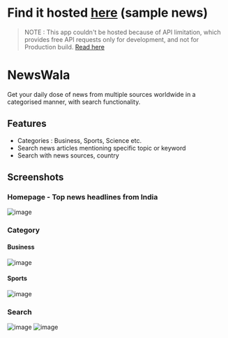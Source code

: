 # Find it hosted [here](https://namannn.github.io/NewsWala/) (sample news)

> NOTE : This app couldn't be hosted because of API limitation, which provides free API requests only for development, and not for Production build. [Read here](https://newsapi.org/terms#:~:text=News%20API%20provides%20a%20special%20Developer%20plan%20at%20no%20charge%20for%20new%20users%20of%20the%20Service.%20The%20Developer%20plan%20may%20be%20used%20for%20development%20and%20testing%20in%20a%20development%20environment%20only%2C%20and%20cannot%20be%20used%20in%20a%20staging%20or%20production%20environment%20(including%20internally).)

# NewsWala
Get your daily dose of news from multiple sources worldwide in a categorised manner, with search functionality.

## Features
- Categories : Business, Sports, Science etc. 
- Search news articles mentioning specific topic or keyword
- Search with news sources, country

## Screenshots

### Homepage - Top news headlines from India
![image](https://user-images.githubusercontent.com/46934223/152370370-0711735b-62fe-4ce3-9962-03a4c3f98d85.png)


### Category
#### Business
![image](https://user-images.githubusercontent.com/46934223/152368562-b48cd730-7682-4054-b908-c8a5160c541e.png) 

#### Sports 
![image](https://user-images.githubusercontent.com/46934223/152368967-a6d22661-efb4-41c1-b8cc-7c005ca88a6e.png)

### Search
![image](https://user-images.githubusercontent.com/46934223/152369217-4c4444fb-355f-4dca-98fe-00878480bbd2.png)
![image](https://user-images.githubusercontent.com/46934223/152369669-faa06bd6-685b-4aad-bf7a-0805175d82e8.png)

